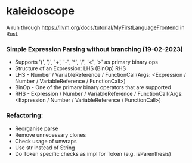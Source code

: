# kaleidoscope

A run through https://llvm.org/docs/tutorial/MyFirstLanguageFrontend in Rust.

### Simple Expression Parsing without branching (19-02-2023)
- Supports '(', ')', '+', '-', '*', '/', '<', '>' as primary binary ops
- Structure of an Expression: LHS (BinOp) RHS
- LHS - Number / VariableReference / FunctionCall(Args: <Expression / Number / VariableReference / FunctionCall>)
- BinOp - One of the primary binary operators that are supported
- RHS - Expression / Number / VariableReference / FunctionCall(Args: <Expression / Number / VariableReference / FunctionCall>)

### Refactoring:
- Reorganise parse
- Remove unnecessary clones
- Check usage of unwraps
- Use str instead of String
- Do Token specific checks as impl for Token (e.g. isParenthesis)